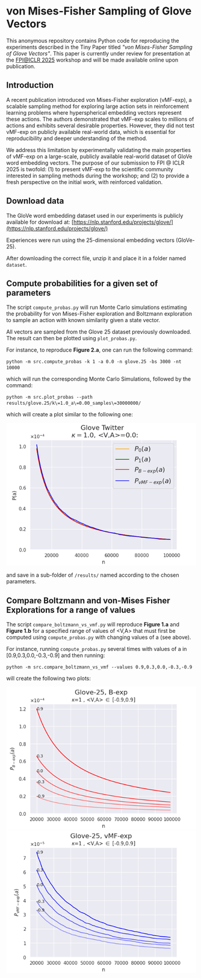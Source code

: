 # von Mises-Fisher Sampling of Glove Vectors

This anonymous repository contains Python code for reproducing the experiments described in the Tiny Paper titled _"von Mises-Fisher Sampling of Glove Vectors"_. This paper is currently under review for presentation at the [FPI@ICLR 2025](https://sites.google.com/view/fpiworkshop/about) workshop and will be made available online upon publication.

## Introduction

A recent publication introduced von Mises-Fisher exploration (vMF-exp), a scalable sampling method for exploring large action sets in reinforcement learning problems where hyperspherical embedding vectors represent these actions.
The authors demonstrated that vMF-exp scales to millions of actions
and exhibits several desirable properties. However, they did not test vMF-exp on publicly available
real-world data, which is essential for reproducibility and deeper understanding of the method.


We address this limitation by experimentally validating the main properties of vMF-exp on
a large-scale, publicly available real-world dataset of GloVe word embedding vectors. The purpose of our submission to FPI @ ICLR 2025 is twofold: (1) to present vMF-exp
to the scientific community interested in sampling methods during the workshop; and (2) to provide a
fresh perspective on the initial work, with reinforced validation. 

## Download data

The GloVe word embedding dataset used in our experiments is publicly available for
download at: [https://nlp.stanford.edu/projects/glove/](https://nlp.stanford.edu/projects/glove/)

Experiences were run using the 25-dimensional embedding vectors (GloVe-25).

After downloading the correct file, unzip it and place it in a folder named `dataset`.

## Compute probabilities for a given set of parameters

The script `compute_probas.py` will run Monte Carlo simulations estimating the probability for von Mises-Fisher exploration and Boltzmann exploration to sample an action with known similarity given a state vector.

All vectors are sampled from the Glove 25 dataset previously downloaded. The result can then be plotted using `plot_probas.py`.

For instance, to reproduce **Figure 2.a**, one can run the following command:

```
python -m src.compute_probas -k 1 -a 0.0 -n glove.25 -bs 3000 -nt 10000
```
which will run the corresponding Monte Carlo Simulations, followed by the command:
```
python -m src.plot_probas --path results/glove.25/k\=1.0_a\=0.00_samples\=30000000/
```
which will create a plot similar to the following one:

![alt text](resources/plot_0.0.png)

and save in a sub-folder of `/results/` named according to the chosen parameters.


## Compare Boltzmann and von-Mises Fisher Explorations for a range of values

The script `compare_boltzmann_vs_vmf.py` will reproduce **Figure 1.a** and **Figure 1.b** for a specified range of values of <V,A> that must first be computed using `compute_probas.py` with changing values of a (see above).

For instance, running `compute_probas.py`  several times with values of a in [0.9,0.3,0.0,-0.3,-0.9] and then running:

```
python -m src.compare_boltzmann_vs_vmf --values 0.9,0.3,0.0,-0.3,-0.9
```

will create the following two plots:

![alt text](resources/boltzmann_plot.png)
![alt text](resources/vmf_plot.png)
